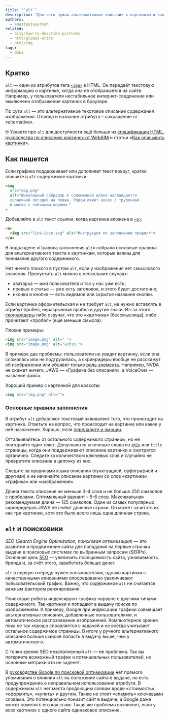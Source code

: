 ```yaml
---
title: "`alt`"
description: "Для чего нужны альтернативные описания к картинкам и как они влияют на доступность и поисковую оптимизацию."
authors:
  - anastasiayarosh
related:
  - a11y/how-to-describe-pictures
  - html/global-attrs
  - html/img
tags:
  - doka
---
```


## Кратко

`alt` — один из атрибутов тега [`<img>`](/html/img/) в HTML. Он передаёт текстовую информацию о картинке, когда она не отображается на сайте. Например, у пользователя нестабильное интернет-соединение или выключено отображение картинок в браузере.

По сути `alt` — это альтернативное текстовое описание содержания изображения. Отсюда и название атрибута – сокращение от «alternative».

<aside>

🤓 Узнаете про `alt` для доступности ещё больше из [спецификации HTML](https://www.w3.org/TR/html52/semantics-embedded-content.html#alt-text), [руководства по описанию картинок от WebAIM](https://webaim.org/techniques/alttext/) и статьи «[Как описывать картинки](/a11y/how-to-describe-pictures/)».

</aside>

## Как пишется

Если графика поддерживает или дополняет текст вокруг, кратко опишите в `alt` содержимое картинки:

```html
<img
  src="dog.png"
  alt="Шоколадный лабрадор в соломенной шляпе наслаждается
  солнечной погодой на пляже. Рядом лежит кокос с трубочкой
  и миска с собачьим кормом."
>
```

Добавляйте в `alt` текст ссылки, когда картинка вложена в [`<a>`](/html/a/):

```html
<a>
  <img src="link-icon.svg" alt="Инструкция по заполнению профиля">
</a>
```

В подразделе «Правила заполнения `alt`» собрали основные правила для альтернативного текста к картинкам, которые важны для понимания другого содержимого.

Нет ничего плохого в пустом `alt`, если у изображения нет смыслового значения. Пропустить `alt` можно в нескольких случаях:

- аватарка — имя пользователя и так у нас уже есть;
- превью к статье — уже есть заголовок, и этого будет достаточно;
- иконки в кнопке — есть видимое или скрытое название кнопки.

Если картинка оформительская и не требует `alt`, не нужно вставлять в атрибут пробел, неразрывный пробел и другие знаки. Из-за этого [скринридеры](/a11y/screenreaders/) либо озвучат, что это «картинка» (бессмыслица), либо прочитают «пробел» (ещё меньше смысла).

Плохие примеры:

```html
<img src="image.png" alt=" ">
<img src="image.png" alt="&nbsp;">
```

В примере две проблемы: пользователи не увидят картинку, если она сломалась или не подгрузилась, а скринридеры вообще не расскажут об изображении или объявят только [роль элемента](/a11y/aria-roles/). Например, NVDA не скажет ничего, JAWS — «Графика без описания», а VoiceOver — название файла.

Хороший пример с картинкой для красоты:

```html
<img src="img.png" alt="">
```

### Основные правила заполнения

В атрибут `alt` добавляют текстовый эквивалент того, что происходит на картинке. Ответьте на вопрос, что происходит на картинке или какое у неё назначение. Хорошо, если [передадите и эмоции](https://tink.uk/text-descriptions-emotion-rich-images/).

Отталкивайтесь от остального содержимого страницы, но не повторяйте один текст. Допускаются ключевые слова из [`<h1>`](/html/h1-h6/) или `title` страницы, когда они поддерживают описание картинки и смотрятся органично. Следите за количеством ключевых слов и случайно не превратите описание в цепочку из них.

Следите за правилами языка описания (пунктуацией, орфографией и другими) и не начинайте описание картинки со слов «картинка», «графика» или «изображение».

Длина текста описания не меньше 3–4 слов и не больше 250 символов с пробелами. Оптимальный вариант – 5-6 слов. Максимальная рекомендуемая длина — 125 символов. Один из самых популярных скринридеров JAWS не любит длинные строки. Он может зачитать их как три картинки, хотя это было всего лишь одна длинная строка.

## `alt` и поисковики

_SEO (Search Engine Optimization, поисковая оптимизация)_ — это развитие и продвижение сайта для попадания на первые строчки выдачи в поисковых системах по выбранным запросам (SERPs). Основная цель [SEO](/html/seo-for-beginners/) — увеличить посещаемость сайта, узнаваемость бренда и, за счёт этого, заработать больше денег.

`alt` в первую очередь нужен пользователям, однако картинки с качественными описаниями опосредованно увеличивают пользовательский трафик. Важно, что содержимое `alt` не считается важным фактором ранжирования.

Поисковые роботы индексируют графику наравне с другими типами содержимого. Так картинки и попадают в выдачу поиска по изображениям. К примеру, Google при индексации графики совмещает альтернативные описания, добавленные пользователями, и автоматическое распознавание изображений. Компьютерное зрение пока не так хорошо справляется с задачей и не всегда учитывает остальное содержимое страницы. В итоге у ручного альтернативного описания больше шансов попасть в выдачу выше, чем у автоматического.

С точки зрения SEO незаполненный `alt` — не проблема. Так вы потеряете возможный трафик и потенциальных пользователей, но основные метрики это не заденет.

В [руководстве Google по поисковой оптимизации](https://developers.google.com/search/docs/appearance/google-images/) нет прямого упоминания о влиянии `alt` на положение сайта в выдаче, но есть предупреждение о неправильном использовании атрибута. В содержимом `alt` нет места продающим словам вроде «стоимость», «оформить», «купить» и другим. Также не стоит «спамить» ключевыми словами. Это потенциально понизит сайт в выдаче, а Google даже может пометить его как спам. Такая же проблема возникнет, если у всех картинок с одного сайта одинаковое описание.

